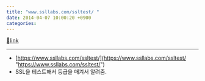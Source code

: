 ```yaml
---
title: "www.ssllabs.com/ssltest/ "
date: 2014-04-07 10:00:20 +0900
categories: 
---
```

[🔗link](http://www.mins01.com/mh/tech/read/868)
***


  
- [https://www.ssllabs.com/ssltest/](https://www.ssllabs.com/ssltest/ "https://www.ssllabs.com/ssltest/")
- SSL을 테스트해서 등급을 매겨서 알려줌.

  

